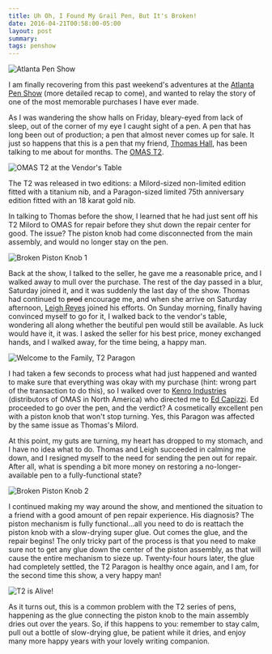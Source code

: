 ```yaml
---
title: Uh Oh, I Found My Grail Pen, But It's Broken!
date: 2016-04-21T00:58:00-05:00
layout: post
summary:
tags: penshow
---
```

![Atlanta Pen Show](/images/grail-pen-broken/atlanta-header.jpg)

I am finally recovering from this past weekend's adventures at the [Atlanta Pen Show](http://atlantapenshow.com) (more detailed recap to come), and wanted to relay the story of one of the most memorable purchases I have ever made.

As I was wandering the show halls on Friday, bleary-eyed from lack of sleep, out of the corner of my eye I caught sight of a pen. A pen that has long been out of production; a pen that almost never comes up for sale. It just so happens that this is a pen that my friend, [Thomas Hall](http://penucopia.com), has been talking to me about for months. The [OMAS T2](http://nibs.com/OmasT2LimitedEdition.htm).

![OMAS T2 at the Vendor's Table](/images/grail-pen-broken/vendor.jpg)

The T2 was released in two editions: a Milord-sized non-limited edition fitted with a titanium nib, and a Paragon-sized limited 75th anniversary edition fitted with an 18 karat gold nib. 

In talking to Thomas before the show, I learned that he had just sent off his T2 Milord to OMAS for repair before they shut down the repair center for good. The issue? The piston knob had come disconnected from the main assembly, and would no longer stay on the pen.

![Broken Piston Knob 1](/images/grail-pen-broken/broken-one.jpg)

Back at the show, I talked to the seller, he gave me a reasonable price, and I walked away to mull over the purchase. The rest of the day passed in a blur, Saturday joined it, and it was suddenly the last day of the show. Thomas had continued to <s>prod</s> encourage me, and when she arrive on Saturday afternoon, [Leigh Reyes](http://www.leighreyes.com) joined his efforts. On Sunday morning, finally having convinced myself to go for it, I walked back to the vendor's table, wondering all along whether the beutiful pen would still be available. As luck would have it, it was. I asked the seller for his best price, money exchanged hands, and I walked away, for the time being, a happy man.

![Welcome to the Family, T2 Paragon](/images/grail-pen-broken/working-one.jpg)

I had taken a few seconds to process what had just happened and wanted to make sure that everything was okay with my purchase (hint: wrong part of the transaction to do this), so I walked over to [Kenro Industries](http://www.kenroindustries.com) (distributors of OMAS in North America) who directed me to [Ed Capizzi](http://www.coloradopenshow.com). Ed proceeded to go over the pen, and the verdict? A cosmetically excellent pen with a piston knob that won't stop turning. Yes, this Paragon was affected by the same issue as Thomas's Milord.

At this point, my guts are turning, my heart has dropped to my stomach, and I have no idea what to do. Thomas and Leigh succeeded in calming me down, and I resigned myself to the need for sending the pen out for repair. After all, what is spending a bit more money on restoring a no-longer-available pen to a fully-functional state?


![Broken Piston Knob 2](/images/grail-pen-broken/broken-two.jpg)

I continued making my way around the show, and mentioned the situation to a friend with a good amount of pen repair experience. His diagnosis? The piston mechanism is fully functional...all you need to do is reattach the piston knob with a slow-drying super glue. Out comes the glue, and the repair begins! The only tricky part of the process is that you need to make sure not to get any glue down the center of the piston assembly, as that will cause the entire mechanism to sieze up. Twenty-four hours later, the glue had completely settled, the T2 Paragon is healthy once again, and I am, for the second time this show, a very happy man!

![T2 is Alive!](/images/grail-pen-broken/working-two.jpg)

As it turns out, this is a common problem with the T2 series of pens, happening as the glue connecting the piston knob to the main assembly dries out over the years. So, if this happens to you: remember to stay calm, pull out a bottle of slow-drying glue, be patient while it dries, and enjoy many more happy years with your lovely writing companion.